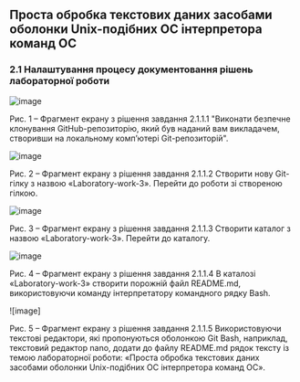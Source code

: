 ## Проста обробка текстових даних засобами оболонки Unix-подібних ОС інтерпретора команд ОС

### 2.1 Налаштування процесу документовання рішень лабораторної роботи

![image](https://github.com/SergeyDob/WebAR/assets/162588964/77a8acf8-1960-4bce-abe5-0faf6c991749)

Рис. 1 – Фрагмент екрану з рішення завдання 2.1.1.1 "Виконати безпечне клонування GitHub-репозиторію, який був наданий вам викладачем, створивши на локальному комп’ютері Git-репозиторій".

![image](https://github.com/SergeyDob/WebAR/assets/162588964/f00cb415-d6bb-4b2b-bc34-c9f9bebadd4b)

Рис. 2 – Фрагмент екрану з рішення завдання 2.1.1.2 Створити нову Git-гілку з назвою «Laboratory-work-3». Перейти до роботи зі створеною гілкою.

![image](https://github.com/SergeyDob/WebAR/assets/162588964/f31e0020-09f1-4fbb-8cd9-9533cadd0aaa)

Рис. 3 – Фрагмент екрану з рішення завдання 2.1.1.3 Створити каталог з назвою «Laboratory-work-3». Перейти до каталогу.

![image](https://github.com/SergeyDob/WebAR/assets/162588964/99b37519-e823-48c6-89d6-00afcb704c4b)

Рис. 4 – Фрагмент екрану з рішення завдання 2.1.1.4 В каталозі «Laboratory-work-3» створити порожній файл README.md, використовуючи команду інтерпретатору командного рядку Bash.

![image]

Рис. 5 – Фрагмент екрану з рішення завдання 2.1.1.5 Використовуючи текстові редактори, які пропонуються оболонкою Git Bash, наприклад, текстовий редактор nano, додати до файлу README.md рядок тексту із темою лабораторної роботи: «Проста обробка текстових даних засобами оболонки Unix-подібних ОС інтерпретора команд ОС».
